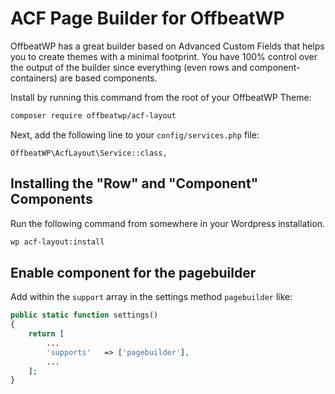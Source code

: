 # ACF Page Builder for OffbeatWP

OffbeatWP has a great builder based on Advanced Custom Fields that helps you to create themes with a minimal footprint. You have 100% control over the output of the builder since everything (even rows and component-containers) are based components.

Install by running this command from the root of your OffbeatWP Theme:

```bash
composer require offbeatwp/acf-layout
```

Next, add the following line to your `config/services.php` file:

```
OffbeatWP\AcfLayout\Service::class,
```

## Installing the "Row" and "Component" Components

Run the following command from somewhere in your Wordpress installation.

```bash
wp acf-layout:install
```

## Enable component for the pagebuilder

Add within the `support` array in the settings method `pagebuilder` like:

```php
public static function settings()
{
    return [
        ...
        'supports'   => ['pagebuilder'],
        ...
    ];
}
```
